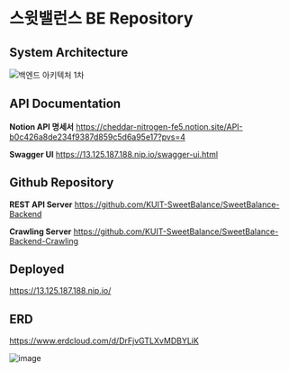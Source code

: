 # 스윗밸런스 BE Repository

## System Architecture

![백엔드 아키텍처 1차](https://github.com/user-attachments/assets/ec88417b-66d3-4743-a2ec-a9bef00f25c2)

## API Documentation

**Notion API 명세서** 
https://cheddar-nitrogen-fe5.notion.site/API-b0c426a8de234f9387d859c5d6a95e17?pvs=4

**Swagger UI** 
https://13.125.187.188.nip.io/swagger-ui.html

## Github Repository

**REST API Server**
https://github.com/KUIT-SweetBalance/SweetBalance-Backend

**Crawling Server**
https://github.com/KUIT-SweetBalance/SweetBalance-Backend-Crawling

## Deployed

https://13.125.187.188.nip.io/

## ERD

https://www.erdcloud.com/d/DrFjvGTLXvMDBYLiK

![image](https://github.com/user-attachments/assets/3c4ecb68-365e-4aec-ae0e-cd527cd8c506)
